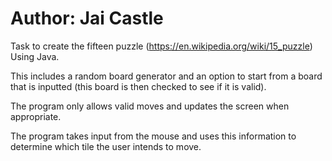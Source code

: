 # Author: Jai Castle
Task to create the fifteen puzzle (https://en.wikipedia.org/wiki/15_puzzle) Using Java.

This includes a random board generator and an option to start from a board that is inputted (this board is then checked to see if it is valid).

The program only allows valid moves and updates the screen when appropriate.

The program takes input from the mouse and uses this information to determine which tile the user intends to move.
